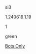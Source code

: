 si3

1.240619.1.19

1

green

[Bots Only](https://www.lakeshorelearning.com/assets/html/do_not_visit.html)